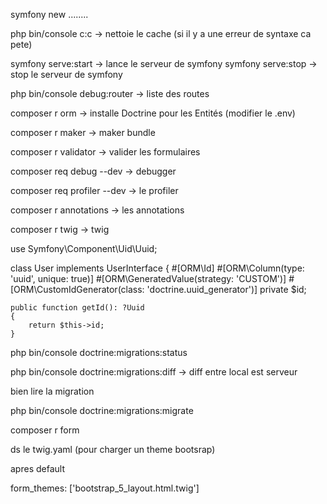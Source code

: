 symfony new ........

php bin/console c:c  -> nettoie le cache (si il y a une erreur de syntaxe ca pete)

symfony serve:start -> lance le serveur de symfony
symfony serve:stop -> stop le serveur de symfony

php bin/console debug:router -> liste des routes

composer r orm -> installe Doctrine pour les Entités (modifier le .env)

composer r maker -> maker bundle

composer r validator -> valider les formulaires

composer req debug --dev -> debugger

composer req profiler --dev -> le profiler

composer r annotations -> les annotations

composer r twig -> twig




use Symfony\Component\Uid\Uuid;

class User implements UserInterface
{
    #[ORM\Id]
    #[ORM\Column(type: 'uuid', unique: true)]
    #[ORM\GeneratedValue(strategy: 'CUSTOM')]
    #[ORM\CustomIdGenerator(class: 'doctrine.uuid_generator')]
    private $id;

    public function getId(): ?Uuid
    {
        return $this->id;
    }



php bin/console doctrine:migrations:status


php bin/console doctrine:migrations:diff -> diff entre local est serveur



bien lire la migration


php bin/console doctrine:migrations:migrate

composer r form


ds le twig.yaml (pour charger un theme bootsrap)

apres default

form_themes: ['bootstrap_5_layout.html.twig']

